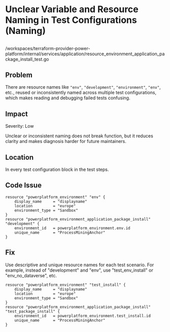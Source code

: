 # Unclear Variable and Resource Naming in Test Configurations (Naming)

##

/workspaces/terraform-provider-power-platform/internal/services/application/resource_environment_application_package_install_test.go

## Problem

There are resource names like `"env"`, `"development"`, `"environment"`, `"env"`, etc., reused or inconsistently named across multiple test configurations, which makes reading and debugging failed tests confusing.

## Impact

Severity: Low

Unclear or inconsistent naming does not break function, but it reduces clarity and makes diagnosis harder for future maintainers.

## Location

In every test configuration block in the test steps.

## Code Issue

```hcl
resource "powerplatform_environment" "env" {
	display_name     = "displayname"
	location         = "europe"
	environment_type = "Sandbox"
}
resource "powerplatform_environment_application_package_install" "development" {
	environment_id   = powerplatform_environment.env.id
	unique_name      = "ProcessMiningAnchor"
}
```

## Fix

Use descriptive and unique resource names for each test scenario. For example, instead of "development" and "env", use "test_env_install" or "env_no_dataverse", etc.

```hcl
resource "powerplatform_environment" "test_install" {
    display_name     = "displayname"
    location         = "europe"
    environment_type = "Sandbox"
}
resource "powerplatform_environment_application_package_install" "test_package_install" {
    environment_id   = powerplatform_environment.test_install.id
    unique_name      = "ProcessMiningAnchor"
}
```
